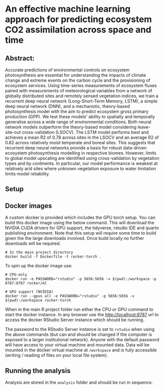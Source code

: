 # An effective machine learning approach for predicting ecosystem CO2 assimilation across space and time

## Abstract:

Accurate predictions of environmental controls on ecosystem photosynthesis are essential for understanding the impacts of climate change and extreme events on the carbon cycle and the provisioning of ecosystem services. Using time-series measurements of ecosystem fluxes paired with measurements of meteorological variables from a network of globally distributed sites and remotely sensed vegetation indices, we train a recurrent deep neural network (Long-Short-Term Memory, LSTM), a simple deep neural network (DNN), and a mechanistic, theory-based photosynthesis model with the aim to predict ecosystem gross primary production (GPP). We test these models' ability to spatially and temporally generalise across a wide range of environmental conditions. Both neural network models outperform the theory-based model considering leave-site-out cross-validation (LSOCV). The LSTM model performs best and achieves a mean R2 of 0.78 across sites in the LSOCV and an average R2 of 0.82 across relatively moist temperate and boreal sites. This suggests that recurrent deep neural networks provide a basis for robust data-driven ecosystem photosynthesis modelling in respective biomes. However, limits to global model upscaling are identified using cross-validation by vegetation types and by continents. In particular, our model performance is weakest at relatively arid sites where unknown vegetation exposure to water limitation limits model reliability.

## Setup

## Docker images

A custom docker is provided which includes the GPU torch setup. You can build
this docker image using the below command. This will download the NVIDIA CUDA
drivers for GPU support, the tidyverse, rstudio IDE and quarto publishing
environment. Note that this setup will require some time to build given the
the large downloads involved. Once build locally no further downloads will be
required.

```
# In the main project directory
docker build -f Dockerfile -t rocker-torch .
```

To spin up the docker image use:

```
# CPU-only
docker run -e PASSWORD="rstudio" -p 5656:5656 -v $(pwd):/workspace -p 8787:8787 rocker/ml

# GPU support (NVIDIA)
docker run --gpus all -e PASSWORD="rstudio" -p 5656:5656 -v $(pwd):/workspace rocker-torch
```

When in the main R project folder run either the CPU or GPU command to start
the docker instance. In any browser use the [http://localhost:8787](http://localhost:8787) 
url to access the docker RStudio Server instance which should be running.

The password to the RStudio Server instance is set to `rstudio` when using the
above commands (but can and should be changed if the computer is exposed to a
larger institutional network). Anyone with the default password will have
access to your virtual machine and mounted data. Data will be mounted in the 
docker virtual machine at `/workspace` and is fully accessible (writing / 
reading of files on your local file system).

## Running the analysis

Analysis are stored in the `analysis` folder and should be run in sequence.
